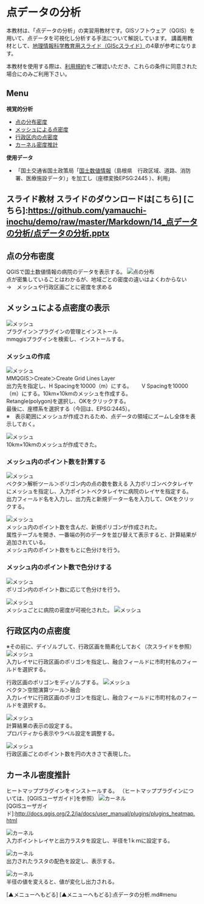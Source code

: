 # 点データの分析
本教材は、「点データの分析」の実習用教材です。GISソフトウェア（QGIS）を用いて、点データを可視化し分析する手法について解説しています。
講義用教材として、[地理情報科学教育用スライド（GIScスライド）]の4章が参考になります。  

本教材を使用する際は、[利用規約]をご確認いただき、これらの条件に同意された場合にのみご利用下さい。


[地理情報科学教育用スライド（GIScスライド）]:http://curricula.csis.u-tokyo.ac.jp/slide/4.html
[利用規約]:https://github.com/yamauchi-inochu/demo/blob/master/利用規約.md
**Menu**
------
**視覚的分析**
* [点の分布密度](#点の分布密度)
* [メッシュによる点密度](#メッシュによる点密度)
* [行政区内の点密度](#行政区内の点密度)
* [カーネル密度推計](#カーネル密度推計)

**使用データ**

* 「国土交通省国土政策局「[国土数値情報]（島根県　行政区域、道路、消防署、医療施設データ）」を加工し（座標変換EPSG:2445 ）、利用」

[国土数値情報]:http://nlftp.mlit.go.jp/ksj/index.html

  **スライド教材**
  スライドのダウンロードは[こちら]
  [こちら]:https://github.com/yamauchi-inochu/demo/raw/master/Markdown/14_点データの分析/点データの分析.pptx
-------

## 点の分布密度
QGISで国土数値情報の病院のデータを表示する。
![点の分布](pic/pic_1.png)  
点が密集していることはわかるが、地域ごとの密度の違いはよくわからない  
→　メッシュや行政区画ごとに密度を求める

## メッシュによる点密度の表示
![メッシュ](pic/pic_2.png)  
プラグイン＞プラグインの管理とインストール  
mmqgisプラグインを検索し、インストールする。

### メッシュの作成
![メッシュ](pic/pic_3.png)  
MMQGIS＞Create＞Create Grid Lines Layer  
出力先を指定し、H Spacingを10000（m）にする。　　
V Spacingを10000（m）にする。10km×10kmのメッシュを作成する。  
Retangle(polygon)を選択し、OKをクリックする。  
最後に、座標系を選択する（今回は、EPSG:2445）。  
※　表示範囲にメッシュが作成されるため、点データの領域にズームし全体を表示しておく。

![メッシュ](pic/pic_4.png)  
10km×10kmのメッシュが作成できた。

### メッシュ内のポイント数を計算する
![メッシュ](pic/pic_5.png)  
ベクタ＞解析ツール＞ポリゴン内の点の数を数える
入力ポリゴンベクタレイヤにメッシュを指定し、入力ポイントベクタレイヤに病院のレイヤを指定する。  
出力フィールド名を入力し、出力先と新規データー名を入力して、OKをクリックする。

![メッシュ](pic/pic_6.png)  
メッシュ内のポイント数を含んだ、新規ポリゴンが作成された。  
属性テーブルを開き、一番端の列のデータを並び替えて表示すると、計算結果が追加されている。  
メッシュ内のポイント数をもとに色分けを行う。  

### メッシュ内のポイント数で色分けする
![メッシュ](pic/pic_7.png)  
ポリゴン内のポイント数に応じて色分けを行う。

![メッシュ](pic/pic_8.png)  
メッシュごとに病院の密度が可視化された。
![メッシュ](pic/pic_9.png)  

## 行政区内の点密度
※その前に、デイゾルブして、行政区画を簡素化しておく（次スライドを参照）
![メッシュ](pic/pic_10.png)  
入力レイヤに行政区画のポリゴンを指定し、融合フィールドに市町村名のフィールドを選択する。

行政区画のポリゴンをディゾルブする。
![メッシュ](pic/pic_11.png)  
ベクタ＞空間演算ツール＞融合  
入力レイヤに行政区画のポリゴンを指定し、融合フィールドに市町村名のフィールドを選択する。

![メッシュ](pic/pic_12.png)  
計算結果の表示の設定する。  
プロパティから表示やラベル設定を調整する。

![メッシュ](pic/pic_13.png)  
行政区画ごとのポイント数を円の大きさで表現した。

## カーネル密度推計
ヒートマッププラグインをインストールする。
（ヒートマッププラグインについては、[QGISユーザガイド]を参照）
![カーネル](pic/pic_14.png)  
[QGISユーザガイド]:http://docs.qgis.org/2.2/ja/docs/user_manual/plugins/plugins_heatmap.html

![カーネル](pic/pic_15.png)  
入力ポイントレイヤと出力ラスタを設定し、半径を1ｋｍに設定する。

![カーネル](pic/pic_16.png)  
出力されたラスタの配色を設定し、表示する。

![カーネル](pic/pic_17.png)  
半径の値を変えると、値が変化し出力される。

[▲メニューへもどる]
[▲メニューへもどる]:点データの分析.md#menu
